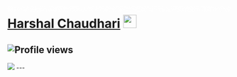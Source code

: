 # ![](<https://github.com/Akash-Salvi/Akash-Salvi/blob/master/Hello(1).gif>)[Harshal Chaudhari](https://github.com/Harshal5757) <img src="https://raw.githubusercontent.com/MartinHeinz/MartinHeinz/master/wave.gif" width="30px" height="30px" />

![Profile views](https://gpvc.arturio.dev/Harshal5757)
---
<img src="https://github-readme-stats.vercel.app/api?username=Harshal5757&&show_icons=true&count_private=true&include_all_commits=true"/>
---
